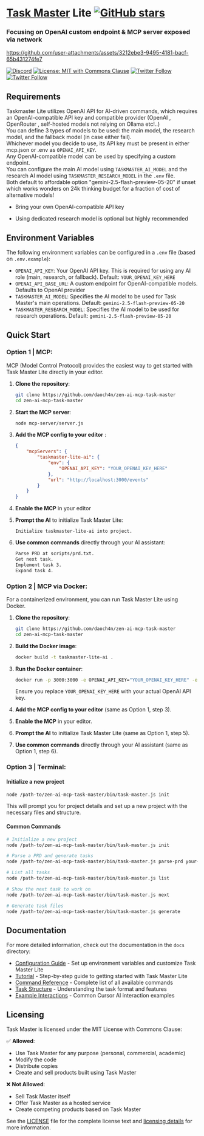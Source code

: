 # [Task Master](https://github.com/eyaltoledano/claude-task-master) Lite [![GitHub stars](https://img.shields.io/github/stars/daoch4n/zen-ai-mcp-task-master?style=social)](https://github.com/daoch4n/zen-ai-mcp-task-master/stargazers)
### Focusing on OpenAI custom endpoint & MCP server exposed via network



https://github.com/user-attachments/assets/3212ebe3-9495-4181-bacf-65b431274fe7



[![Discord](https://dcbadge.limes.pink/api/server/https://discord.gg/taskmasterai?style=flat)](https://discord.gg/taskmasterai) [![License: MIT with Commons Clause](https://img.shields.io/badge/license-MIT%20with%20Commons%20Clause-blue.svg)](LICENSE) [![Twitter Follow](https://img.shields.io/twitter/follow/eyaltoledano?style=flat)](https://x.com/eyaltoledano) [![Twitter Follow](https://img.shields.io/twitter/follow/RalphEcom?style=flat)](https://x.com/RalphEcom)

## Requirements

Taskmaster Lite utilizes OpenAI API for AI-driven commands, which requires an OpenAI-compatible API key and compatible provider (OpenAI , OpenRouter , self-hosted models not relying on Ollama etc!..) <br>
You can define 3 types of models to be used: the main model, the research model, and the fallback model (in case either fail). <br> Whichever model you decide to use, its API key must be present in either mcp.json or .env as `OPENAI_API_KEY`. <br> Any OpenAI-compatible model can be used by specifying a custom endpoint. <br>
You can configure the main AI model using `TASKMASTER_AI_MODEL` and the research AI model using `TASKMASTER_RESEARCH_MODEL` in the `.env` file. <br> Both default to affordable option "gemini-2.5-flash-preview-05-20" if unset which works wonders on 24k thinking budget for a fraction of cost of alternative models!

- Bring your own OpenAI-compatible API key

- Using dedicated research model is optional but highly recommended

## Environment Variables

The following environment variables can be configured in a `.env` file (based on `.env.example`):

- `OPENAI_API_KEY`: Your OpenAI API key. This is required for using any AI role (main, research, or fallback). Default: `YOUR_OPENAI_KEY_HERE`
- `OPENAI_API_BASE_URL`: A custom endpoint for OpenAI-compatible models. Defaults to OpenAI provider
- `TASKMASTER_AI_MODEL`: Specifies the AI model to be used for Task Master's main operations. Default: `gemini-2.5-flash-preview-05-20`
- `TASKMASTER_RESEARCH_MODEL`: Specifies the AI model to be used for research operations. Default: `gemini-2.5-flash-preview-05-20`

## Quick Start

### Option 1 | MCP:

MCP (Model Control Protocol) provides the easiest way to get started with Task Master Lite directly in your editor.

1.  **Clone the repository**:

    ```bash
    git clone https://github.com/daoch4n/zen-ai-mcp-task-master
    cd zen-ai-mcp-task-master
    ```

2.  **Start the MCP server**:

    ```bash
    node mcp-server/server.js
    ```

3.  **Add the MCP config to your editor** :

    ```json
    {
    	"mcpServers": {
    		"taskmaster-lite-ai": {
    			"env": {
    				"OPENAI_API_KEY": "YOUR_OPENAI_KEY_HERE"
    			},
    			"url": "http://localhost:3000/events"
    		}
    	}
    }
    ```

4.  **Enable the MCP** in your editor

5.  **Prompt the AI** to initialize Task Master Lite:

    ```
    Initialize taskmaster-lite-ai into project.
    ```

6.  **Use common commands** directly through your AI assistant:

    ```txt
    Parse PRD at scripts/prd.txt.
    Get next task.
    Implement task 3.
    Expand task 4.
    ```

### Option 2 | MCP via Docker:

For a containerized environment, you can run Task Master Lite using Docker.

1.  **Clone the repository**:

    ```bash
    git clone https://github.com/daoch4n/zen-ai-mcp-task-master
    cd zen-ai-mcp-task-master
    ```

2.  **Build the Docker image**:

    ```bash
    docker build -t taskmaster-lite-ai .
    ```

3.  **Run the Docker container**:

    ```bash
    docker run -p 3000:3000 -e OPENAI_API_KEY="YOUR_OPENAI_KEY_HERE" -e OPENAI_API_BASE_URL="YOUR_OPENAI_API_BASE_URL_HERE" -e TASKMASTER_AI_MODEL="YOUR_TASKMASTER_AI_MODEL_HERE" -e TASKMASTER_RESEARCH_MODEL="YOUR_TASKMASTER_RESEARCH_MODEL_HERE" taskmaster-lite-ai
    ```

    Ensure you replace `YOUR_OPENAI_KEY_HERE` with your actual OpenAI API key.

4.  **Add the MCP config to your editor** (same as Option 1, step 3).
5.  **Enable the MCP** in your editor.
6.  **Prompt the AI** to initialize Task Master Lite (same as Option 1, step 5).
7.  **Use common commands** directly through your AI assistant (same as Option 1, step 6).

### Option 3 | Terminal:

#### Initialize a new project

```bash
node /path-to/zen-ai-mcp-task-master/bin/task-master.js init
```

This will prompt you for project details and set up a new project with the necessary files and structure.

#### Common Commands

```bash
# Initialize a new project
node /path-to/zen-ai-mcp-task-master/bin/task-master.js init

# Parse a PRD and generate tasks
node /path-to/zen-ai-mcp-task-master/bin/task-master.js parse-prd your-prd.txt

# List all tasks
node /path-to/zen-ai-mcp-task-master/bin/task-master.js list

# Show the next task to work on
node /path-to/zen-ai-mcp-task-master/bin/task-master.js next

# Generate task files
node /path-to/zen-ai-mcp-task-master/bin/task-master.js generate
```

## Documentation

For more detailed information, check out the documentation in the `docs` directory:

- [Configuration Guide](docs/configuration.md) - Set up environment variables and customize Task Master Lite
- [Tutorial](docs/tutorial.md) - Step-by-step guide to getting started with Task Master Lite
- [Command Reference](docs/command-reference.md) - Complete list of all available commands
- [Task Structure](docs/task-structure.md) - Understanding the task format and features
- [Example Interactions](docs/examples.md) - Common Cursor AI interaction examples

## Licensing

Task Master is licensed under the MIT License with Commons Clause:

✅ **Allowed**:

- Use Task Master for any purpose (personal, commercial, academic)
- Modify the code
- Distribute copies
- Create and sell products built using Task Master

❌ **Not Allowed**:

- Sell Task Master itself
- Offer Task Master as a hosted service
- Create competing products based on Task Master

See the [LICENSE](LICENSE) file for the complete license text and [licensing details](docs/licensing.md) for more information.
